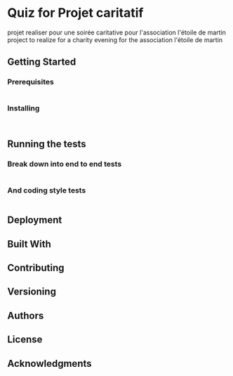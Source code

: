 # Quiz for Projet caritatif


projet realiser pour une soirée caritative pour l'association l'étoile de martin
project to realize for a charity evening for the association l'étoile de martin
## Getting Started


### Prerequisites


```
```

### Installing



```
```


```
```


## Running the tests


### Break down into end to end tests


```
```

### And coding style tests


```
```

## Deployment


## Built With


## Contributing


## Versioning


## Authors

## License

## Acknowledgments

